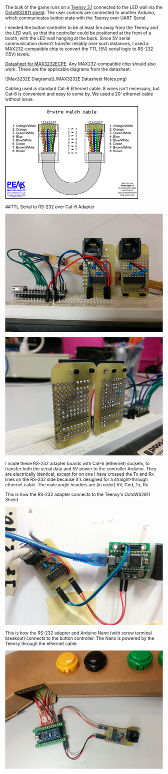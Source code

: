 The bulk of the game runs on a [Teensy 3.1](https://www.pjrc.com/teensy/teensy31.html) connected to the LED wall via the [OctoWS2811 shield](https://www.pjrc.com/store/octo28_adaptor.html). The user controls are connected to another Arduino, which communicates button state with the Teensy over UART Serial.

I needed the button controller to be at least 5m away from the Teensy and the LED wall, so that the controller could be positioned at the front of a booth, with the LED wall hanging at the back. Since 5V serial communication doesn't transfer reliably over such distances, I used a MAX232-compatible chip to convert the TTL (5V) serial logic to RS-232 (15V) levels.

[Datasheet for MAX3232ECPE](http://datasheets.maximintegrated.com/en/ds/MAX3222E-MAX3246E.pdf). Any MAX232-compatible chip should also work. These are the applicable diagrams from the datasheet:

![Max3232E Diagrams](./MAX3232E Datasheet Notes.png)

Cabling used is standard Cat-6 Ethernet cable. 8 wires isn't necessary, but Cat-6 is convenient and easy to come by. We used a 20' ethernet cable without issue.

![Cat-6 straight through](./EthernetPinout.gif)

##TTL Serial to RS-232 over Cat-6 Adapter

![RS-232 Front](./RS-232_Adapter_Front.jpg)

![RS-232 Back](./RS-232_Adapter_Back.jpg)

I made these RS-232 adapter boards with Cat-6 (ethernet) sockets, to transfer both the serial data and 5V power to the controller Arduino. They are electrically identical, except for on one I have crossed the Tx and Rx lines on the RS-232 side because it's designed for a straight-through ethernet cable. The male angle headers are (in order) 5V, Gnd, Tx, Rx.

This is how the RS-232 adapter connects to the Teensy's OctoWS2811 Shield.

![RS-232 to Teensy](./RS-232_Teensy.jpg)

This is how the RS-232 adapter and Arduino Nano (with screw terminal breakout) connects to the button controller. The Nano is powered by the Teensy through the ethernet cable.

![RS-232 to Nano](./RS-232_Gamepad.jpg)